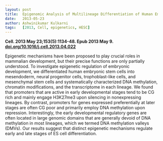 ```yaml
---
layout: post
title:  Epigenomic Analysis of Multilineage Differentiation of Human Embryonic Stem Cells
date:   2013-05-23
author: Ashwinikumar Kulkarni
tags:   [2013, Cell, epigenetics, HESC]
---
```


**Cell. 2013 May 23;153(5):1134-48. Epub 2013 May 9.**<br>
**<a target="_blank" href="https://doi.org/10.1016/j.cell.2013.04.022">doi.org/10.1016/j.cell.2013.04.022</a>**

Epigenetic mechanisms have been proposed to play crucial roles in mammalian
development, but their precise functions are only partially understood. To
investigate epigenetic regulation of embryonic development, we differentiated
human embryonic stem cells into mesendoderm, neural progenitor cells,
trophoblast-like cells, and mesenchymal stem cells and systematically
characterized DNA methylation, chromatin modifications, and the transcriptome in
each lineage. We found that promoters that are active in early developmental
stages tend to be CG rich and mainly engage H3K27me3 upon silencing in
nonexpressing lineages. By contrast, promoters for genes expressed
preferentially at later stages are often CG poor and primarily employ DNA
methylation upon repression. Interestingly, the early developmental regulatory
genes are often located in large genomic domains that are generally devoid of
DNA methylation in most lineages, which we termed DNA methylation valleys
(DMVs). Our results suggest that distinct epigenetic mechanisms regulate early
and late stages of ES cell differentiation.
